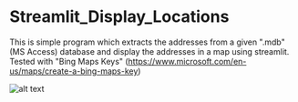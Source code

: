 # Streamlit_Display_Locations
This is simple program which extracts the addresses from a given ".mdb" (MS Access) database and display the addresses in a map using streamlit. Tested with "Bing Maps Keys" (https://www.microsoft.com/en-us/maps/create-a-bing-maps-key)

![alt text](https://github.com/lara1991/Streamlit_Display_Locations/edit/master/image.jpg?raw=true)
